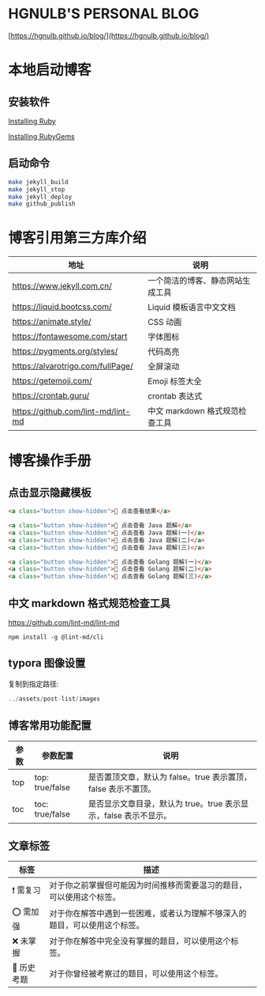 # HGNULB'S PERSONAL BLOG

[https://hgnulb.github.io/blog/](https://hgnulb.github.io/blog/)

# 本地启动博客

## 安装软件

[Installing Ruby](https://www.ruby-lang.org/zh_cn/)

[Installing RubyGems](https://rubygems.org/)

## 启动命令

```sh
make jekyll_build
make jekyll_stop
make jekyll_deploy
make github_publish
```

# 博客引用第三方库介绍

| 地址                                 | 说明                   |
|------------------------------------|----------------------|
| https://www.jekyll.com.cn/         | 一个简洁的博客、静态网站生成工具     |
| https://liquid.bootcss.com/        | Liquid 模板语言中文文档      |
| https://animate.style/             | CSS 动画               |
| https://fontawesome.com/start      | 字体图标                 |
| https://pygments.org/styles/       | 代码高亮                 |
| https://alvarotrigo.com/fullPage/  | 全屏滚动                 |
| https://getemoji.com/              | Emoji 标签大全           |
| https://crontab.guru/              | crontab 表达式          |
| https://github.com/lint-md/lint-md | 中文 markdown 格式规范检查工具 |

# 博客操作手册

## 点击显示隐藏模板

```html
<a class="button show-hidden">🍏 点击查看结果</a>

<a class="button show-hidden">🍏 点击查看 Java 题解</a>
<a class="button show-hidden">🍏 点击查看 Java 题解(一)</a>
<a class="button show-hidden">🍏 点击查看 Java 题解(二)</a>
<a class="button show-hidden">🍏 点击查看 Java 题解(三)</a>

<a class="button show-hidden">🍏 点击查看 Golang 题解(一)</a>
<a class="button show-hidden">🍏 点击查看 Golang 题解(二)</a>
<a class="button show-hidden">🍏 点击查看 Golang 题解(三)</a>
```

## 中文 markdown 格式规范检查工具

https://github.com/lint-md/lint-md

```shell
npm install -g @lint-md/cli
```

## typora 图像设置

复制到指定路径:

```go
../assets/post-list/images
```

## 博客常用功能配置

| 参数  | 参数配置            | 说明                                       |
|-----|-----------------|------------------------------------------|
| top | top: true/false | 是否置顶文章，默认为 false。true 表示置顶，false 表示不置顶。  |
| toc | toc: true/false | 是否显示文章目录，默认为 true。true 表示显示，false 表示不显示。 |

## 文章标签

| 标签      | 描述                                    |
|---------|---------------------------------------|
| ❗️ 需复习  | 对于你之前掌握但可能因为时间推移而需要温习的题目，可以使用这个标签。    |
| ⭕️ 需加强  | 对于你在解答中遇到一些困难，或者认为理解不够深入的题目，可以使用这个标签。 |
| ❌ 未掌握   | 对于你在解答中完全没有掌握的题目，可以使用这个标签。            |
| 🔔 历史考题 | 对于你曾经被考察过的题目，可以使用这个标签。                |
